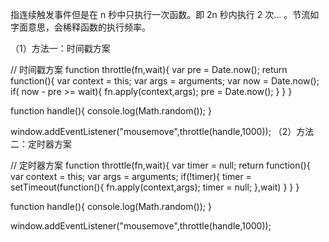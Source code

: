 指连续触发事件但是在 n 秒中只执行一次函数。即 2n 秒内执行 2 次... 。节流如字面意思，会稀释函数的执行频率。

（1）方法一：时间戳方案

// 时间戳方案
function throttle(fn,wait){
    var pre = Date.now();
    return function(){
        var context = this;
        var args = arguments;
        var now = Date.now();
        if( now - pre >= wait){
            fn.apply(context,args);
            pre = Date.now();
        }
    }
}

function handle(){
    console.log(Math.random());
}
    
window.addEventListener("mousemove",throttle(handle,1000));
（2）方法二：定时器方案

// 定时器方案
function throttle(fn,wait){
    var timer = null;
    return function(){
        var context = this;
        var args = arguments;
        if(!timer){
            timer = setTimeout(function(){
                fn.apply(context,args);
                timer = null;
            },wait)
        }
    }
}
    
function handle(){
    console.log(Math.random());
}
    
window.addEventListener("mousemove",throttle(handle,1000));